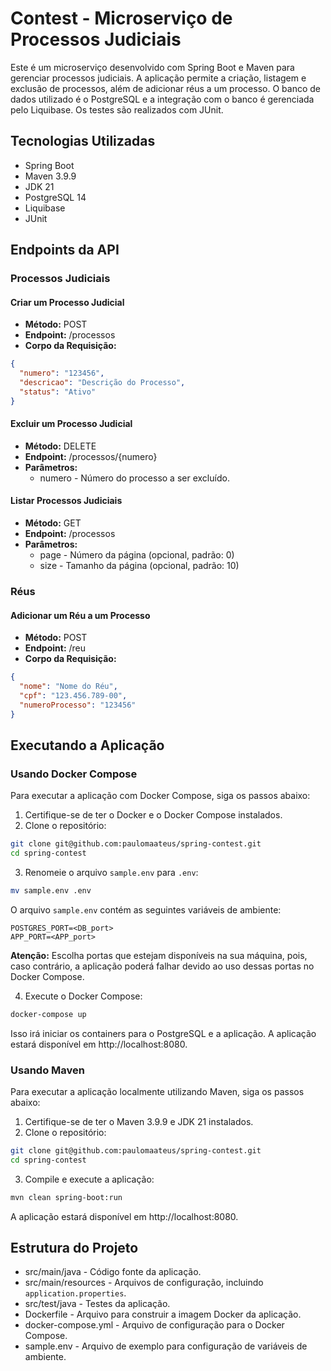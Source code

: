 # Contest - Microserviço de Processos Judiciais

Este é um microserviço desenvolvido com Spring Boot e Maven para gerenciar processos judiciais. A aplicação permite a criação, listagem e exclusão de processos, além de adicionar réus a um processo. O banco de dados utilizado é o PostgreSQL e a integração com o banco é gerenciada pelo Liquibase. Os testes são realizados com JUnit.

## Tecnologias Utilizadas

- Spring Boot
- Maven 3.9.9
- JDK 21
- PostgreSQL 14
- Liquibase
- JUnit

## Endpoints da API

### Processos Judiciais

#### Criar um Processo Judicial

- **Método:** POST
- **Endpoint:** /processos
- **Corpo da Requisição:**
  
```json
{
  "numero": "123456",
  "descricao": "Descrição do Processo",
  "status": "Ativo"
}
```

#### Excluir um Processo Judicial
- **Método:** DELETE
- **Endpoint:** /processos/{numero}
- **Parâmetros:**
  - numero - Número do processo a ser excluído.

#### Listar Processos Judiciais
- **Método:** GET
- **Endpoint:** /processos
- **Parâmetros:**
  - page - Número da página (opcional, padrão: 0)
  - size - Tamanho da página (opcional, padrão: 10)

### Réus

#### Adicionar um Réu a um Processo

- **Método:** POST
- **Endpoint:** /reu
- **Corpo da Requisição:**

```json
{
  "nome": "Nome do Réu",
  "cpf": "123.456.789-00",
  "numeroProcesso": "123456"
}
```

## Executando a Aplicação

### Usando Docker Compose

Para executar a aplicação com Docker Compose, siga os passos abaixo:

1. Certifique-se de ter o Docker e o Docker Compose instalados.
2. Clone o repositório:

```bash
git clone git@github.com:paulomaateus/spring-contest.git
cd spring-contest
```

3. Renomeie o arquivo `sample.env` para `.env`:

```bash
mv sample.env .env
```

O arquivo `sample.env` contém as seguintes variáveis de ambiente:

```text
POSTGRES_PORT=<DB_port>
APP_PORT=<APP_port>
```

**Atenção:** Escolha portas que estejam disponíveis na sua máquina, pois, caso contrário, a aplicação poderá falhar devido ao uso dessas portas no Docker Compose.

4. Execute o Docker Compose:

```bash
docker-compose up
```

Isso irá iniciar os containers para o PostgreSQL e a aplicação. A aplicação estará disponível em http://localhost:8080.

### Usando Maven

Para executar a aplicação localmente utilizando Maven, siga os passos abaixo:

1. Certifique-se de ter o Maven 3.9.9 e JDK 21 instalados.
2. Clone o repositório:

```bash
git clone git@github.com:paulomaateus/spring-contest.git
cd spring-contest
```

3. Compile e execute a aplicação:

```bash
mvn clean spring-boot:run
```

A aplicação estará disponível em http://localhost:8080.

## Estrutura do Projeto

- src/main/java - Código fonte da aplicação.
- src/main/resources - Arquivos de configuração, incluindo `application.properties`.
- src/test/java - Testes da aplicação.
- Dockerfile - Arquivo para construir a imagem Docker da aplicação.
- docker-compose.yml - Arquivo de configuração para o Docker Compose.
- sample.env - Arquivo de exemplo para configuração de variáveis de ambiente.
